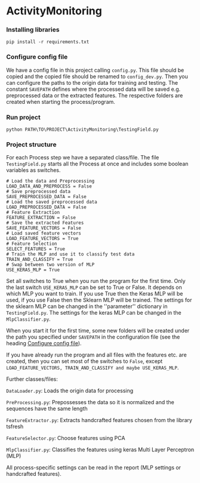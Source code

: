 # ActivityMonitoring

### Installing libraries
    
    pip install -r requirements.txt
    
### Configure config file

We have a config file in this project calling ```` config.py ````. This file should be copied and the copied file should 
be renamed to ``` config_dev.py ```. Then you can configure the paths to the origin data for training and testing.
The constant ``` SAVEPATH ``` defines where the processed data will be saved e.g. preprocessed data or the extracted features.
The respective folders are created when starting the process/program.
    
### Run project

    python PATH\TO\PROJECT\ActivityMonitoring\TestingField.py
    
### Project structure
For each Process step we have a separated class/file.
The file ``` TestingField.py ``` starts all the Process at once and includes some boolean variables as switches.
    
    # Load the data and Preprocessing 
    LOAD_DATA_AND_PREPROCESS = False
    # Save preprocessed data
    SAVE_PREPROCESSED_DATA = False
    # Load the saved preprocessed data
    LOAD_PREPROCESSED_DATA = False
    # Feature Extraction
    FEATURE_EXTRACTION = False
    # Save the extracted Features
    SAVE_FEATURE_VECTORS = False
    # Load saved feature vectors
    LOAD_FEATURE_VECTORS = True
    # Feature Selection
    SELECT_FEATURES = True
    # Train the MLP and use it to classify test data
    TRAIN_AND_CLASSIFY = True
    # Swap between two version of MLP
    USE_KERAS_MLP = True
    

Set all switches to True when you run the program for the first time.
Only the last switch ``` USE_KERAS_MLP ``` can be set to True or False. It depends on which MLP you want to train.
If you use True then the Keras MLP will be used, if you use False then the Sklearn MLP will be trained. 
The settings for the sklearn MLP can be changed in the ''parameter'' dictionary in 
``` TestingField.py ```. The settings for the keras MLP can be changed in the ``` MlpClassifier.py ```.


When you start it for the first time, some new folders will be created under the path you specified under
```SAVEPATH``` in the configuration file (see the heading [Configure config file](#marker-hHeader-configure-config-file)).

If you have already run the program and all files with the features etc. are created, then you can set most of the 
switches to ```False```, except ```LOAD_FEATURE_VECTORS, TRAIN_AND_CLASSIFY and maybe USE_KERAS_MLP```.


Further classes/files:

```DataLoader.py```: Loads the origin data for processing

```PreProcessing.py```: Prepossesses the data so it is normalized and the sequences have the same length

```FeatureExtractor.py```: Extracts handcrafted features chosen from the library tsfresh

```FeatureSelector.py```: Choose features using PCA 

```MlpClassifier.py```: Classifies the features using keras Multi Layer Perceptron (MLP) 

All process-specific settings can be read in the report (MLP settings or handcrafted features). 
